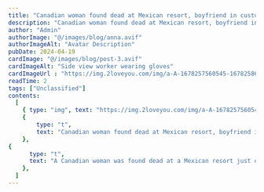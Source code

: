 ```yaml
---
title: "Canadian woman found dead at Mexican resort, boyfriend in custody: 'We want to know what happened'"
description: "Canadian woman found dead at Mexican resort, boyfriend in custody: 'We want to know what happened'"
author: "Admin"
authorImage: "@/images/blog/anna.avif"
authorImageAlt: "Avatar Description"
pubDate: 2024-04-19
cardImage: "@/images/blog/post-3.avif"
cardImageAlt: "Side view worker wearing gloves"
cardImageUrl : "https://img.2loveyou.com/img/a-A-1678257560545-1678258618913.jpg"
readTime: 2
tags: ["Unclassified"]
contents:
  [
    { type: "img", text: "https://img.2loveyou.com/img/a-A-1678257560545-1678258618913.jpg" },
    { 
        type: "t", 
        text: "Canadian woman found dead at Mexican resort, boyfriend in custody: 'We want to know what happened'"
    },
{
      type: "t",
      text: "A Canadian woman was found dead at a Mexican resort just one day after arriving with her boyfriend for vacation.\n\nKiara Agnew, 25, arrived in Playa del Carmen, Mexico, with her 26-year-old boyfriend Ryan Friesen at the Grand Sunset Princess Resort on March 2, and the woman was found dead one day later.\n\nLocal police said on Twitter that a man was taken into custody on March 3 after \"a lifeless woman was found with possible marks of violence in a hotel located in the Xcalacoco neighbourhood.\"\n\nThe Global Affairs office of the Canadian government confirmed to the Toronto Star that Agnew died and Friesen was taken into custody.\n\n\"Officials are providing consular assistance to the families and are in contact with local authorities,\" Global Affairs Spokesperson Charlotte MacLeod said. \n\n\"No further information could be disclosed due to privacy considerations,\" she added.\n\nThe Quintana Roo prosecutors office said on Twitter that an investigation was opened into a \"foreign person arrested for his probable participation\" in the killing of a Canadian woman in a Riviera Maya hotel.\n\nAgnew's aunt, Katlyn Levesque, told the Toronto star that her niece was looking forward to this trip for a while.\n\n\"She has been counting down to this trip. It is shocking. We want to know what happened,\" Levesque said.  \"She was a beautiful, wonderful person inside and out. It\u2019s unfair that she was robbed of her chance to experience life to the fullest.\"\n\nLevesque said that the couple was together for a year and a half, adding that she warned her niece to be careful on the trip.\n\n\"The last thing I said to her was to be safe. You know, don\u2019t wander around alone, be mindful of your surroundings. Then, I never heard from her,\" Levesque said.\n\nAgnew's boyfriend played hockey for the Dawson Creek Canucks, while she was an employee at Lake View Credit Union's Sawson Creek branch.\n\n\"All at Lake View Credit Union are mourning the loss of our teammate and friend, Kiara Agnew. This is a devastating tragedy and loss for our community. We send our love and faith to all others who have been impacted,\" a Facebook post from Lake View Credit Union states."
    },
  ]
---
```

